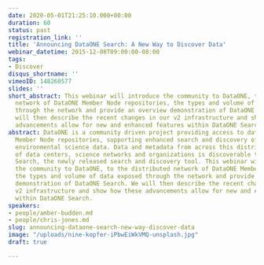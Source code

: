 ```yaml
---
date: 2020-05-01T21:25:10.000+00:00
duration: 60
status: past
registration_link: ''
title: 'Announcing DataONE Search: A New Way to Discover Data'
webinar_datetime: 2015-12-08T09:00:00-08:00
tags:
- Discover
disqus_shortname: ''
vimeoID: 148260577
slides: ''
short_abstract: This webinar will introduce the community to DataONE, to the distributed
  network of DataONE Member Node repositories, the types and volume of data exposed
  through the network and provide an overview demonstration of DataONE Search. We
  will then describe the recent changes in our v2 infrastructure and show how these
  advancements allow for new and enhanced features within DataONE Search.
abstract: DataONE is a community driven project providing access to data across multiple
  Member Node repositories, supporting enhanced search and discovery of Earth and
  environmental science data. Data and metadata from across this distributed network
  of data centers, science networks and organizations is discoverable through DataONE
  Search, the newly released search and discovery tool. This webinar will introduce
  the community to DataONE, to the distributed network of DataONE Member Node repositories,
  the types and volume of data exposed through the network and provide an overview
  demonstration of DataONE Search. We will then describe the recent changes in our
  v2 infrastructure and show how these advancements allow for new and enhanced features
  within DataONE Search.
speakers:
- people/amber-budden.md
- people/chris-jones.md
slug: announcing-dataone-search-new-way-discover-data
image: "/uploads/nine-kopfer-iPbwEiWkVMQ-unsplash.jpg"
draft: true

---
```

